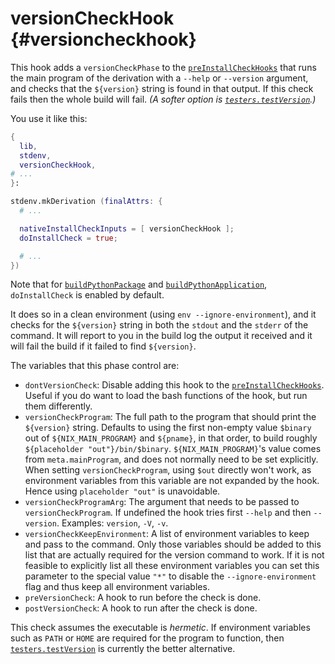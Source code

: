 # versionCheckHook {#versioncheckhook}

This hook adds a `versionCheckPhase` to the [`preInstallCheckHooks`](#ssec-installCheck-phase) that runs the main program of the derivation with a `--help` or `--version` argument, and checks that the `${version}` string is found in that output. If this check fails then the whole build will fail. _(A softer option is [`testers.testVersion`](#tester-testVersion).)_

You use it like this:

```nix
{
  lib,
  stdenv,
  versionCheckHook,
# ...
}:

stdenv.mkDerivation (finalAttrs: {
  # ...

  nativeInstallCheckInputs = [ versionCheckHook ];
  doInstallCheck = true;

  # ...
})
```

Note that for [`buildPythonPackage`](#buildpythonpackage-function) and [`buildPythonApplication`](#buildpythonapplication-function), `doInstallCheck` is enabled by default.

It does so in a clean environment (using `env --ignore-environment`), and it checks for the `${version}` string in both the `stdout` and the `stderr` of the command. It will report to you in the build log the output it received and it will fail the build if it failed to find `${version}`.

The variables that this phase control are:

- `dontVersionCheck`: Disable adding this hook to the [`preInstallCheckHooks`](#ssec-installCheck-phase). Useful if you do want to load the bash functions of the hook, but run them differently.
- `versionCheckProgram`: The full path to the program that should print the `${version}` string. Defaults to using the first non-empty value `$binary` out of `${NIX_MAIN_PROGRAM}` and `${pname}`, in that order, to build roughly `${placeholder "out"}/bin/$binary`. `${NIX_MAIN_PROGRAM}`'s value comes from `meta.mainProgram`, and does not normally need to be set explicitly. When setting `versionCheckProgram`, using `$out` directly won't work, as environment variables from this variable are not expanded by the hook. Hence using `placeholder "out"` is unavoidable.
- `versionCheckProgramArg`: The argument that needs to be passed to `versionCheckProgram`. If undefined the hook tries first `--help` and then `--version`. Examples: `version`, `-V`, `-v`.
- `versionCheckKeepEnvironment`: A list of environment variables to keep and pass to the command. Only those variables should be added to this list that are actually required for the version command to work. If it is not feasible to explicitly list all these environment variables you can set this parameter to the special value `"*"` to disable the `--ignore-environment` flag and thus keep all environment variables.
- `preVersionCheck`: A hook to run before the check is done.
- `postVersionCheck`: A hook to run after the check is done.

This check assumes the executable is _hermetic_. If environment variables such as `PATH` or `HOME` are required for the program to function, then [`testers.testVersion`](#tester-testVersion) is currently the better alternative.
